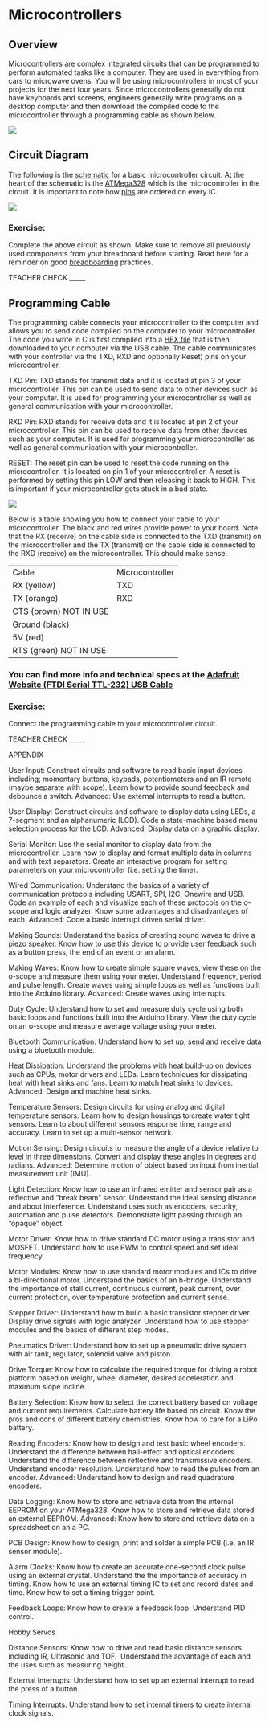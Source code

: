 # Microcontrollers

## Overview

Microcontrollers are complex integrated circuits that can be programmed to perform automated tasks like a computer. They are used in everything from cars to microwave ovens. You will be using microcontrollers in most of your projects for the next four years. Since microcontrollers generally do not have keyboards and screens, engineers generally write programs on a desktop computer and then download the compiled code to the microcontroller through a programming cable as shown below.

![](images/image61.png)

## Circuit Diagram

The following is the [schematic](https://www.google.com/url?q=https://docs.google.com/document/d/1BmZbXzxnD2j17QToSZ9jeZmnP7burwfksfQq2v4zu-Y/edit%23heading%3Dh.r3k5lvbeyva&sa=D&ust=1587613174595000) for a basic microcontroller circuit. At the heart of the schematic is the [ATMega328](https://www.google.com/url?q=https://docs.google.com/document/d/1BmZbXzxnD2j17QToSZ9jeZmnP7burwfksfQq2v4zu-Y/edit%23heading%3Dh.bk51dfzckrxr&sa=D&ust=1587613174595000) which is the microcontroller in the circuit. It is important to note how [pins](https://www.google.com/url?q=https://docs.google.com/document/d/1BmZbXzxnD2j17QToSZ9jeZmnP7burwfksfQq2v4zu-Y/edit%23heading%3Dh.76esoxh2cjn0&sa=D&ust=1587613174595000) are ordered on every IC.

![](images/image40.png)

### Exercise:

Complete the above circuit as shown. Make sure to remove all previously used components from your breadboard before starting. Read here for a reminder on good [breadboarding](https://www.google.com/url?q=https://docs.google.com/document/d/1BmZbXzxnD2j17QToSZ9jeZmnP7burwfksfQq2v4zu-Y/edit%23heading%3Dh.7v7y9qmc8mp2&sa=D&ust=1587613174596000) practices.

TEACHER CHECK \_\_\_\_\_

## Programming Cable

The programming cable connects your microcontroller to the computer and allows you to send code compiled on the computer to your microcontroller. The code you write in C is first compiled into a [HEX file](https://www.google.com/url?q=https://docs.google.com/document/d/1BmZbXzxnD2j17QToSZ9jeZmnP7burwfksfQq2v4zu-Y/edit%23heading%3Dh.4towx11oahq6&sa=D&ust=1587613174596000) that is then downloaded to your computer via the USB cable. The cable communicates with your controller via the TXD, RXD and optionally Reset) pins on your microcontroller.

TXD Pin: TXD stands for transmit data and it is located at pin 3 of your microcontroller. This pin can be used to send data to other devices such as your computer. It is used for programming your microcontroller as well as general communication with your microcontroller.

RXD Pin: RXD stands for receive data and it is located at pin 2 of your microcontroller. This pin can be used to receive data from other devices such as your computer. It is used for programming your microcontroller as well as general communication with your microcontroller.

RESET: The reset pin can be used to reset the code running on the microcontroller. It is located on pin 1 of your microcontroller. A reset is performed by setting this pin LOW and then releasing it back to HIGH. This is important if your microcontroller gets stuck in a bad state.

![](images/image37.png)

Below is a table showing you how to connect your cable to your microcontroller. The black and red wires provide power to your board. Note that the RX (receive) on the cable side is connected to the TXD (transmit) on the microcontroller and the TX (transmit) on the cable side is connected to the RXD (receive) on the microcontroller. This should make sense.

|                        |                 |
| ---------------------- | --------------- |
| Cable                  | Microcontroller |
| RX (yellow)            | TXD             |
| TX (orange)            | RXD             |
| CTS (brown) NOT IN USE |                 |
| Ground (black)         |                 |
| 5V (red)               |                 |
| RTS (green) NOT IN USE |                 |

### You can find more info and technical specs at the [Adafruit Website (FTDI Serial TTL-232) USB Cable](https://www.google.com/url?q=https://cdn-shop.adafruit.com/datasheets/FT232_Model.pdf&sa=D&ust=1587613174603000)

### 

### Exercise:

Connect the programming cable to your microcontroller circuit.

TEACHER CHECK \_\_\_\_\_

APPENDIX

User Input: Construct circuits and software to read basic input devices including; momentary buttons, keypads, potentiometers and an IR remote (maybe separate with scope). Learn how to provide sound feedback and debounce a switch. Advanced: Use external interrupts to read a button.

User Display: Construct circuits and software to display data using LEDs, a 7-segment and an alphanumeric (LCD). Code a state-machine based menu selection process for the LCD. Advanced: Display data on a graphic display.

Serial Monitor: Use the serial monitor to display data from the microcontroller. Learn how to display and format multiple data in columns and with text separators. Create an interactive program for setting parameters on your microcontroller (i.e. setting the time).

Wired Communication: Understand the basics of a variety of communication protocols including USART, SPI, I2C, Onewire and USB. Code an example of each and visualize each of these protocols on the o-scope and logic analyzer. Know some advantages and disadvantages of each. Advanced: Code a basic interrupt driven serial driver.

Making Sounds: Understand the basics of creating sound waves to drive a piezo speaker. Know how to use this device to provide user feedback such as a button press, the end of an event or an alarm.

Making Waves: Know how to create simple square waves, view these on the o-scope and measure them using your meter. Understand frequency, period and pulse length. Create waves using simple loops as well as functions built into the Arduino library. Advanced: Create waves using interrupts.

Duty Cycle: Understand how to set and measure duty cycle using both basic loops and functions built into the Arduino library. View the duty cycle on an o-scope and measure average voltage using your meter.

Bluetooth Communication: Understand how to set up, send and receive data using a bluetooth module.

Heat Dissipation: Understand the problems with heat build-up on devices such as CPUs, motor drivers and LEDs. Learn techniques for dissipating heat with heat sinks and fans. Learn to match heat sinks to devices. Advanced: Design and machine heat sinks.

Temperature Sensors: Design circuits for using analog and digital temperature sensors. Learn how to design housings to create water tight sensors. Learn to about different sensors response time, range and accuracy. Learn to set up a multi-sensor network.

Motion Sensing: Design circuits to measure the angle of a device relative to level in three dimensions. Convert and display these angles in degrees and radians. Advanced: Determine motion of object based on input from inertial measurement unit (IMU).

Light Detection: Know how to use an infrared emitter and sensor pair as a reflective and “break beam” sensor. Understand the ideal sensing distance and about interference. Understand uses such as encoders, security, automation and pulse detectors. Demonstrate light passing through an “opaque” object.

Motor Driver: Know how to drive standard DC motor using a transistor and MOSFET. Understand how to use PWM to control speed and set ideal frequency.

Motor Modules: Know how to use standard motor modules and ICs to drive a bi-directional motor. Understand the basics of an h-bridge. Understand the importance of stall current, continuous current, peak current, over current protection, over temperature protection and current sense.

Stepper Driver: Understand how to build a basic transistor stepper driver. Display drive signals with logic analyzer. Understand how to use stepper modules and the basics of different step modes.

Pneumatics Driver: Understand how to set up a pneumatic drive system with air tank, regulator, solenoid valve and piston.

Drive Torque: Know how to calculate the required torque for driving a robot platform based on weight, wheel diameter, desired acceleration and maximum slope incline.

Battery Selection: Know how to select the correct battery based on voltage and current requirements. Calculate battery life based on circuit. Know the pros and cons of different battery chemistries. Know how to care for a LiPo battery.

Reading Encoders: Know how to design and test basic wheel encoders. Understand the difference between hall-effect and optical encoders. Understand the difference between reflective and transmissive encoders. Understand encoder resolution. Understand how to read the pulses from an encoder. Advanced: Understand how to design and read quadrature encoders.

Data Logging: Know how to store and retrieve data from the internal EEPROM on your ATMega328. Know how to store and retrieve data stored an external EEPROM. Advanced: Know how to store and retrieve data on a spreadsheet on an a PC.

PCB Design: Know how to design, print and solder a simple PCB (i.e. an IR sensor module).

Alarm Clocks: Know how to create an accurate one-second clock pulse using an external crystal. Understand the the importance of accuracy in timing. Know how to use an external timing IC to set and record dates and time. Know how to set a timing trigger point.

Feedback Loops: Know how to create a feedback loop. Understand PID control.

Hobby Servos

Distance Sensors: Know how to drive and read basic distance sensors including IR, Ultrasonic and TOF.  Understand the advantage of each and the uses such as measuring height..

External Interrupts: Understand how to set up an external interrupt to read the press of a button.

Timing Interrupts: Understand how to set internal timers to create internal clock signals.
